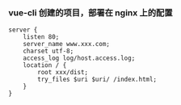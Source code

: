 ### vue-cli 创建的项目，部署在 nginx 上的配置

```
server {
    listen 80;
    server_name www.xxx.com;
    charset utf-8;
    access_log log/host.access.log;
    location / {
        root xxx/dist;
        try_files $uri $uri/ /index.html;
    }
}

```
